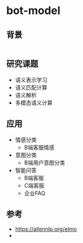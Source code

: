 bot-model
====================


## 背景
```text
```


## 研究课题
* 语义表示学习
* 语义匹配计算
* 语义解析
* 多模态语义计算


## 应用
* 情感分类
  * B端客服情感
* 意图分类
  * B端用户意图分类
* 智能问答
  * B端客服
  * C端客服
  * 企业FAQ


## 参考
* https://allennlp.org/elmo
*  